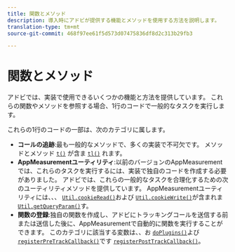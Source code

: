 ```yaml
---
title: 関数とメソッド
description: 導入時にアドビが提供する機能とメソッドを使用する方法を説明します。
translation-type: tm+mt
source-git-commit: 468f97ee61f5d573d07475836df8d2c313b29fb3

---
```



# 関数とメソッド

アドビでは、実装で使用できるいくつかの機能と方法を提供しています。 これらの関数やメソッドを参照する場合、1行のコードで一般的なタスクを実行します。

これらの1行のコードの一部は、次のカテゴリに属します。

* **コールの追跡**:最も一般的なメソッドで、多くの実装で不可欠です。 メソッドとメソッド [`t()`](t-method.md) が含ま [`tl()`](tl-method.md) れます。
* **AppMeasurementユーティリティ**:以前のバージョンのAppMeasurementでは、これらのタスクを実行するには、実装で独自のコードを作成する必要がありました。 アドビでは、これらの一般的なタスクを合理化するための次のユーティリティメソッドを提供しています。 AppMeasurementユーティリティには、、、 [`Util.cookieRead()`](util-cookieread.md)および [`Util.cookieWrite()`](util-cookiewrite.md)が含まれま [`Util.getQueryParam()`](util-getqueryparam.md)す。
* **関数の登録**:独自の関数を作成し、アドビにトラッキングコールを送信する前または送信した後に、AppMeasurementで自動的に関数を実行することができます。 このカテゴリに該当する変数は、、お [`doPlugins()`](doplugins.md)よび [`registerPreTrackCallback()`](registerpretrackcallback.md)です [`registerPostTrackCallback()`](registerposttrackcallback.md)。
